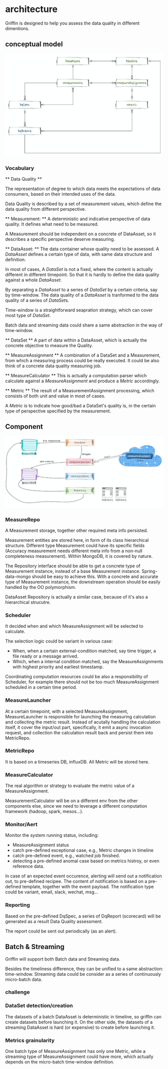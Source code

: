 # architecture
  
Griffin is designed to help you assess the data quality in different dimentions.

## conceptual model

![domain model](img/arch/domain_model.png "Domain Model")

### Vocabulary

** Data Quality **

The representation of degree to which data meets the expectations of data consumers, based on their intended uses of the data.

Data Quality is described by a set of measurement values, which define the data quality from different perspective.

** Measurement: **
A deterministic and indicative perspective of data quality. It defines what need to be measured.

A Measurement should be independent on a concrete of DataAsset, so it describes a specific perspective deserve measuring.

** DataAsset: **
The data container whose quality need to be assessed. A *DataAsset* defines a certain type of data, with same data structure and definition.

In most of cases, A *DataSet* is not a fixed, where the content is actually different in different timepoint. So that it is hardly to define the data quality against a whole *DataAsset*.

By separating a *DataAsset* to a series of *DataSet* by a certain criteria, say by time-window. The data quality of a *DataAsset* is tranformed to the data quality of a series of *DataSet*s.

Time-window is a straightforward seapration strategy, which can cover most type of *DataSet*.

Batch data and streaming data could share a same abstraction in the way of time-window.

** DataSet **
A part of data within a DataAsset, which is actually the concrete objective to measure the Quality.

** MeasureAssignment **
A combination of a DataSet and a Measurement, from which a measuring process could be really executed. It could be also think of a concrete data quality measuring job.

** MeasureCalculator **
This is actually a computation parser which calculate against a *MeasureAssignment* and produce a *Metric* accordingly.

** Metric **
The result of a MeasurementAssignment processing, which consists of both unit and value in most of cases.

A *Metric* is to indicate how good/bad a DataSet's quality is, in the certain type of perspective specified by the measurement.



## Component

![Component Diagram](img/arch/component.png "Component Diagram")


### MeasureRepo

A Measurement storage, together other required meta info persisted.

Measurement entities are stored here, in form of its class hierarchical structure. Different type Measurement could have its specific fields (Accuracy measurement needs different meta info from a non-null completeness measurement). Within MongoDB, it is covered by nature.

The Repository interface should be able to get a concrete type of Measurement instance, instead of a base Measurement instance. Spring-data-mongo should be easy to achieve this. With a concrete and accurate type of Measurement instance, the downstream operation should be easily handled by the OO polymorphism.

DataAsset Repository is actually a similar case, because of it's also a hierarchical strucutre.

### Scheduler

It decided when and which MeasureAssignment will be selected to calculate. 

The selection logic could be variant in various case: 

* When, when a certain external-condition matched, say time trigger, a file ready or a message arrived.
* Which, when a internal condition matched, say the MeasureAssignments with highest priority and earliest timestamp. 

Coordinating computation resources could be also a responsibility of Scheduler, for example there should not be too much MeasureAssignment scheduled in a certain time period.

### MeasureLauncher

At a certain timepoint, with a selected MeasureAssignment, MeasureLauncher is responsible for launching the measuring calculation and collecting the metric result. Instead of acutally handling the calculation itself, it cover the input/out part, specifically, it emit a async invocation request, and collection the calculation result back and persist them into MetricRepo.

### MetricRepo

It is based on a timeseries DB, influxDB. All Metric will be stored here.

### MeasureCalculator

The real algorithm or strategy to evaluate the metric value of a MeasureAssignment. 

MeasurementCalculator will be on a different env from the other components else, since we need to leverage a different computation framework (hadoop, spark, mesos...).

### Monitor/Aert

Monitor the system running status, including:
* MeasureAssignment status
* catch pre-defined exceptional case, e.g., Metric changes in timeline
* catch pre-defined event, e.g., watched job finished.
* detecting a pre-defined anomal case based on metrics histroy, or even reference data.

In case of an expected event occurence, alerting will send out a notification out, to pre-defined recipee. The content of notification is based on a pre-defined template, together with the event payload. The notification type could be variant, email, slack, wechat, msg...

### Reporting

Based on the pre-defined DqSpec, a series of DqReport (scorecard) will be generated as a result Data Quality assessment.

The report could be sent out periodically (as an alert).

## Batch & Streaming

Griffin will support both Batch data and Streaming data.

Besides the timeliness difference, they can be unified to a same abstraction: time-window. Streaming data could be consider as a series of continuously micro-batch data.

### challenge

### DataSet detection/creation

The datasets of a batch DataAsset is deterministic in timeline, so griffin can create datasets before launching it. On the other side, the datasets of a streaming DataAsset is hard (or expensive) to create before launching it.

### Metrics grainularity

One batch type of MeasureAssignment has only one Metric, while a streaming type of MeasureAssignment could have more, which actually depends on the micro-batch time-window definition.
